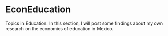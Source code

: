 # EconEducation
Topics in Education.
In this section, I will post some findings about my own research on the economics of education in Mexico.

